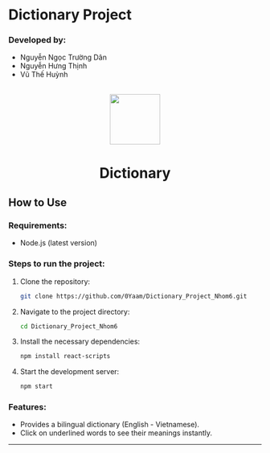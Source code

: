 # Dictionary Project

### Developed by:
- Nguyễn Ngọc Trường Dân
- Nguyễn Hưng Thịnh
- Vũ Thế Huỳnh

<br />

<div align="center">
    <img src="./public/Paomedia-Small-N-Flat-Book-bookmark.512.png" height="100px" />
    <h1>Dictionary</h1>
</div>

## How to Use

### Requirements:
- Node.js (latest version)

### Steps to run the project:

1. Clone the repository:
    ```bash
    git clone https://github.com/0Yaam/Dictionary_Project_Nhom6.git
    ```

2. Navigate to the project directory:
    ```bash
    cd Dictionary_Project_Nhom6
    ```

3. Install the necessary dependencies:
    ```bash
    npm install react-scripts
    ```

4. Start the development server:
    ```bash
    npm start
    ```

### Features:
- Provides a bilingual dictionary (English - Vietnamese).
- Click on underlined words to see their meanings instantly.

---

